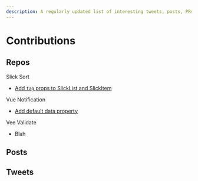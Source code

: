 ```yaml
---
description: A regularly updated list of interesting tweets, posts, PRs, etc...
---
```


# Contributions

## Repos

Slick Sort

- [Add `tag` props to SlickList and SlickItem](https://github.com/Jexordexan/vue-slicksort/pull/123)

Vue Notification

- [Add default data property](https://github.com/davestewart/vue-notification)

Vee Validate

- Blah

## Posts

## Tweets

